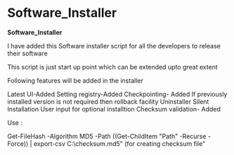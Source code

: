 # Software_Installer

**Software_Installer**

I have added this Software installer script for all the developers to release their software

This script is just start up point which can be extended upto great extent

Following features will be added in the installer

Latest UI-Added
Setting registry-Added
Checkpointing- Added
If previously installed version is not required then rollback facility
Uninstaller
Silent Installation
User input for optional installtion
Checksum validation- Added


Use :

Get-FileHash -Algorithm MD5 -Path ((Get-ChildItem "Path" -Recurse -Force)) | export-csv C:\checksum.md5"
(for creating checksum file"

